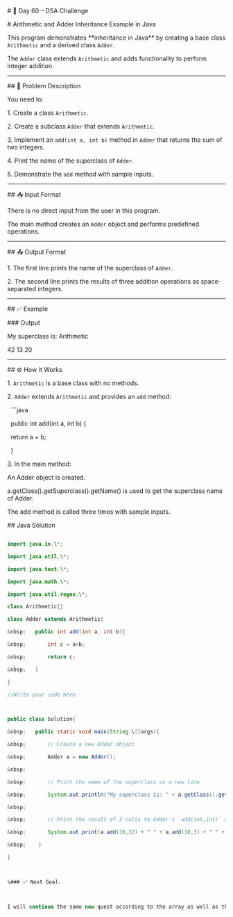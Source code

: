 \# 🚀 Day 60 – DSA Challenge



\# Arithmetic and Adder Inheritance Example in Java



This program demonstrates \*\*inheritance in Java\*\* by creating a base class `Arithmetic` and a derived class `Adder`.  

The `Adder` class extends `Arithmetic` and adds functionality to perform integer addition.



---



\## 📌 Problem Description

You need to:

1\. Create a class `Arithmetic`.  

2\. Create a subclass `Adder` that extends `Arithmetic`.  

3\. Implement an `add(int a, int b)` method in `Adder` that returns the sum of two integers.  

4\. Print the name of the superclass of `Adder`.  

5\. Demonstrate the `add` method with sample inputs.  



---



\## 📥 Input Format

There is no direct input from the user in this program.  

The main method creates an `Adder` object and performs predefined operations.



---



\## 📤 Output Format

1\. The first line prints the name of the superclass of `Adder`.  

2\. The second line prints the results of three addition operations as space-separated integers.  



---



\## ✅ Example



\### Output

My superclass is: Arithmetic

42 13 20





---



\## ⚙️ How It Works

1\. `Arithmetic` is a base class with no methods.  

2\. `Adder` extends `Arithmetic` and provides an `add` method:

&nbsp;  ```java

&nbsp;  public int add(int a, int b) {

&nbsp;      return a + b;

&nbsp;  }

3\. In the main method:



An Adder object is created.



a.getClass().getSuperclass().getName() is used to get the superclass name of Adder.



The add method is called three times with sample inputs.



\## Java Solution



```java

import java.io.\*;

import java.util.\*;

import java.text.\*;

import java.math.\*;

import java.util.regex.\*;

class Arithmetic{}

class Adder extends Arithmetic{

&nbsp;   public int add(int a, int b){

&nbsp;       int c = a+b;

&nbsp;       return c;

&nbsp;   }

}

//Write your code here



public class Solution{

&nbsp;   public static void main(String \[]args){

&nbsp;       // Create a new Adder object

&nbsp;       Adder a = new Adder();

&nbsp;       

&nbsp;       // Print the name of the superclass on a new line

&nbsp;       System.out.println("My superclass is: " + a.getClass().getSuperclass().getName());	

&nbsp;       

&nbsp;       // Print the result of 3 calls to Adder's `add(int,int)` method as 3 space-separated integers:

&nbsp;       System.out.print(a.add(10,32) + " " + a.add(10,3) + " " + a.add(10,10) + "\\n");

&nbsp;    }

}



\### ✅ Next Goal:



I will continue the same new quest according to the array as well as the string and Linked list

